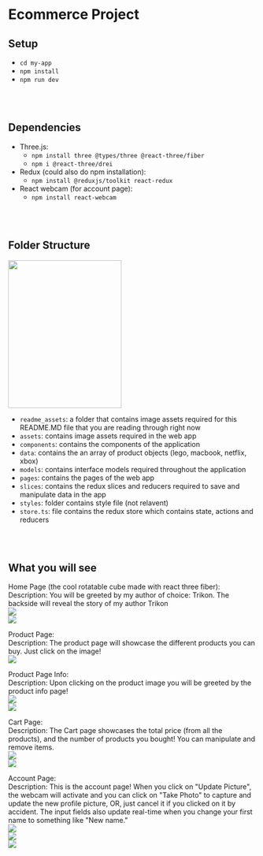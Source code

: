 # Ecommerce Project


## Setup

- ```cd my-app```
- ```npm install```
- ```npm run dev```

<br><br>

## Dependencies

- Three.js:
    - ```npm install three @types/three @react-three/fiber```
    - ```npm i @react-three/drei```
- Redux (could also do npm installation):
    - ```npm install @reduxjs/toolkit react-redux```
- React webcam (for account page):
    - ```npm install react-webcam```

<br><br>

## Folder Structure

<img width="230" height="300" src="./readme_assets/folder.png" /><br>
- ```readme_assets```: a folder that contains image assets required for this README.MD file that you are reading through right now
- ```assets```: contains image assets required in the web app
- ```components```: contains the components of the application
- ```data```: contains the an array of product objects (lego, macbook, netflix, xbox)
- ```models```: contains interface models required throughout the application
- ```pages```: contains the pages of the web app
- ```slices```: contains the redux slices and reducers required to save and manipulate data in the app
- ```styles```: folder contains style file (not relavent)
- ```store.ts```: file contains the redux store which contains state, actions and reducers

<br><br>

## What you will see

Home Page (the cool rotatable cube made with react three fiber): <br>
Description: You will be greeted by my author of choice: Trikon. The backside will reveal the story of my author Trikon  <br>
<img src="./readme_assets/photo1.png" /><br>
<img src="./readme_assets/photo2.png" /><br>

Product Page: <br>
Description: The product page will showcase the different products you can buy. Just click on the image!<br>
<img src="./readme_assets/photo3.png" /><br>

Product Page Info: <br>
Description: Upon clicking on the product image you will be greeted by the product info page!<br>
<img src="./readme_assets/photo4.png" /><br>
<img src="./readme_assets/photo5.png" /><br>

Cart Page: <br>
Description: The Cart page showcases the total price (from all the products), and the number of products you bought! You can manipulate and remove items.<br>
<img src="./readme_assets/photo6.png" /><br>
<img src="./readme_assets/photo7.png" /><br>

Account Page: <br>
Description: This is the account page! When you click on "Update Picture", the webcam will activate and you can click on "Take Photo" to capture and update the new profile picture, OR, just cancel it if you clicked on it by accident. The input fields also update real-time when you change your first name to something like "New name."<br>
<img src="./readme_assets/photo8.png" /><br>
<img src="./readme_assets/photo9.png" /><br>
<img src="./readme_assets/photo10.png" /><br>
